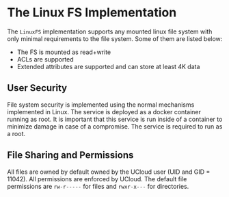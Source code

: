 # The Linux FS Implementation

The `LinuxFS` implementation supports any mounted linux file system with only
minimal requirements to the file system. Some of them are listed below:

- The FS is mounted as read+write
- ACLs are supported
- Extended attributes are supported and can store at least 4K data

## User Security

File system security is implemented using the normal mechanisms implemented
in Linux. The service is deployed as a docker container running as root. It
is important that this service is run inside of a container to minimize
damage in case of a compromise. The service is required to run as a root.

## File Sharing and Permissions

All files are owned by default owned by the UCloud user (UID and GID = 11042). All permissions are enforced by
UCloud. The default file permissions are `rw-r-----` for files and `rwxr-x---` for directories.
